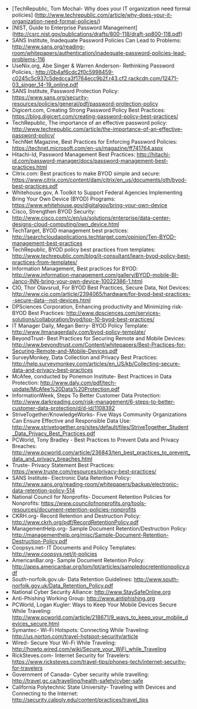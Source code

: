 - [TechRepublic, Tom Mochal- Why does your IT organization need formal policies] (http://www.techrepublic.com/article/why-does-your-it-organization-need-formal-policies/) 
- [NIST, Guide to Enterprise Password Management] (http://csrc.nist.gov/publications/drafts/800-118/draft-sp800-118.pdf)
- SANS Institute, Inadequate Password Policies Can Lead to Problems: http://www.sans.org/reading-room/whitepapers/authentication/inadequate-password-policies-lead-problems-116
- UseNix.org, Abe Singer & Warren Anderson- Rethinking Password Policies,: http://0b4af6cdc2f0c5998459-c0245c5c937c5dedcca3f1764ecc9b2f.r43.cf2.rackcdn.com/12471-03_singer_14-19_online.pdf
- SANS Institute, Password Protection Policy: https://www.sans.org/security-resources/policies/general/pdf/password-protection-policy
- Digicert.com, Creating Strong Password Policy Best Practices: https://blog.digicert.com/creating-password-policy-best-practices/
- TechRepublic, The importance of an effective password policy: http://www.techrepublic.com/article/the-importance-of-an-effective-password-policy/ 
- TechNet Magazine, Best Practices for Enforcing Password Policies: https://technet.microsoft.com/en-us/magazine/ff741764.aspx
- Hitachi-Id, Password Management Best Practices: http://hitachi-id.com/password-manager/docs/password-management-best-practices.html
- Citrix.com: Best practices to make BYOD simple and secure: https://www.citrix.com/content/dam/citrix/en_us/documents/oth/byod-best-practices.pdf 
- Whitehouse.gov, A Toolkit to Support Federal Agencies Implementing Bring Your Own Device (BYOD) Programs: https://www.whitehouse.gov/digitalgov/bring-your-own-device
- Cisco, Strengthen BYOD Security: http://www.cisco.com/c/en/us/solutions/enterprise/data-center-designs-cloud-computing/own_device.html 
- TechTarget, BYOD management best practices: http://searchcloudapplications.techtarget.com/opinion/Ten-BYOD-management-best-practices
- TechRepublic, BYOD policy best practices from templates: http://www.techrepublic.com/blog/it-consultant/learn-byod-policy-best-practices-from-templates/
- Information Management, Best practices for BYOD: http://www.information-management.com/gallery/BYOD-mobile-BI-Janco-INN-bring-your-own-device-10022386-1.html
- CIO, Thor Olavsrud, For BYOD Best Practices, Secure Data, Not Devices: http://www.cio.com/article/2394065/hardware/for-byod-best-practices--secure-data--not-devices.html 
- DPSciences Corporation, Enhancing productivity and Minimizing risk- BYOD Best Practices: http://www.dpsciences.com/services-solutions/collaboration/byod/top-10-byod-best-practices/ 
- IT Manager Daily, Megan Berry- BYOD Policy Template: http://www.itmanagerdaily.com/byod-policy-template/ 
- BeyondTrust- Best Practices for Securing Remote and Mobile Devices: http://www.beyondtrust.com/Content/whitepapers/Best-Practices-for-Securing-Remote-and-Mobile-Devices.pdf
- SurveyMonkey, Data Collection and Privacy Best Practices: http://help.surveymonkey.com/articles/en_US/kb/Collecting-secure-data-and-privacy-best-practices
- McAfee, conducted by Ponemon Institute- Best Practices in Data Protection: http://www.daly.com/pdf/tech-update/McAfee%20Data%20Protection.pdf
- InformationWeek, Steps To Better Customer Data Protection: http://www.darkreading.com/risk-management/6-steps-to-better-customer-data-protection/d/d-id/1108392
- StriveTogether/KnowledgeWorks- Five Ways Community Organizations Can Ensure Effective and Responsible Data Use: http://www.strivetogether.org/sites/default/files/StriveTogether_Student_Data_Privacy_Best_Practices.pdf
- PCWorld, Tony Bradley - Best Practices to Prevent Data and Privacy Breaches: http://www.pcworld.com/article/236843/ten_best_practices_to_prevent_data_and_privacy_breaches.html 
- Truste- Privacy Statement Best Practices: https://www.truste.com/resources/privacy-best-practices/ 
- SANS Institute- Electronic Data Retention Policy: http://www.sans.org/reading-room/whitepapers/backup/electronic-data-retention-policy-514
- National Council for Nonprofits- Document Retention Policies for Nonprofits: https://www.councilofnonprofits.org/tools-resources/document-retention-policies-nonprofits
- CKRH.org- Record Retention and Destruction Policy: http://www.ckrh.org/pdf/RecordRetentionPolicy.pdf
- ManagementHelp.org- Sample Document Retention/Destruction Policy: http://managementhelp.org/misc/Sample-Document-Retention-Destruction-Policy.pdf
- Coopsys.net- IT Documents and Policy Templates: http://www.coopsys.net/it-policies
- AmericanBar.org- Sample Document Retention Policy: http://apps.americanbar.org/lpm/lpt/articles/sampledocretentionpolicy.pdf
- South-norfolk.gov.uk- Data Retention Guidelines: http://www.south-norfolk.gov.uk/Data_Retention_Policy.pdf 
- National Cyber Security Alliance: http://www.StaySafeOnline.org
- Anti-Phishing Working Group: http://www.antiphishing.org
- PCWorld, Logan Kugler: Ways to Keep Your Mobile Devices Secure While Traveling: http://www.pcworld.com/article/218671/9_ways_to_keep_your_mobile_devices_secure.html
- Symantec- Wi-Fi Hotspots: Connecting While Traveling: http://us.norton.com/travel-hotspot-security/article 
- Wired- Secure Your Wi-Fi While Traveling: http://howto.wired.com/wiki/Secure_your_WiFi_while_Traveling
- RickSteves.com- Internet Security for Travelers: https://www.ricksteves.com/travel-tips/phones-tech/internet-security-for-travelers
- Government of Canada- Cyber security while travelling: http://travel.gc.ca/travelling/health-safety/cyber-safe
- California Polytechnic State University- Traveling with Devices and Connecting to the Internet: http://security.calpoly.edu/content/practices/travel_tips
